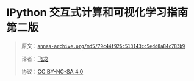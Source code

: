 # IPython 交互式计算和可视化学习指南第二版

> 原文：[`annas-archive.org/md5/79c44f926c513143cc5edd8a84c783b9`](https://annas-archive.org/md5/79c44f926c513143cc5edd8a84c783b9)
> 
> 译者：[飞龙](https://github.com/wizardforcel)
> 
> 协议：[CC BY-NC-SA 4.0](http://creativecommons.org/licenses/by-nc-sa/4.0/)